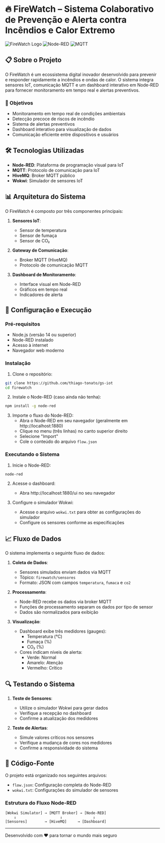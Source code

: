# 🔥 FireWatch – Sistema Colaborativo de Prevenção e Alerta contra Incêndios e Calor Extremo

![FireWatch Logo](https://img.shields.io/badge/FireWatch-Sistema%20de%20Prevenção-red)
![Node-RED](https://img.shields.io/badge/Node--RED-v3.0.0-blue)
![MQTT](https://img.shields.io/badge/MQTT-v3.1.1-green)

## 📋 Sobre o Projeto

O FireWatch é um ecossistema digital inovador desenvolvido para prevenir e responder rapidamente a incêndios e ondas de calor. O sistema integra sensores IoT, comunicação MQTT e um dashboard interativo em Node-RED para fornecer monitoramento em tempo real e alertas preventivos.

### 🎯 Objetivos

- Monitoramento em tempo real de condições ambientais
- Detecção precoce de riscos de incêndio
- Sistema de alertas preventivos
- Dashboard interativo para visualização de dados
- Comunicação eficiente entre dispositivos e usuários

## 🛠️ Tecnologias Utilizadas

- **Node-RED**: Plataforma de programação visual para IoT
- **MQTT**: Protocolo de comunicação para IoT
- **HiveMQ**: Broker MQTT público
- **Wokwi**: Simulador de sensores IoT

## 📊 Arquitetura do Sistema

O FireWatch é composto por três componentes principais:

1. **Sensores IoT**:

   - Sensor de temperatura
   - Sensor de fumaça
   - Sensor de CO₂

2. **Gateway de Comunicação**:

   - Broker MQTT (HiveMQ)
   - Protocolo de comunicação MQTT

3. **Dashboard de Monitoramento**:
   - Interface visual em Node-RED
   - Gráficos em tempo real
   - Indicadores de alerta

## 🚀 Configuração e Execução

### Pré-requisitos

- Node.js (versão 14 ou superior)
- Node-RED instalado
- Acesso à internet
- Navegador web moderno

### Instalação

1. Clone o repositório:

```bash
git clone https://github.com/thiago-tonato/gs-iot
cd firewatch
```

2. Instale o Node-RED (caso ainda não tenha):

```bash
npm install -g node-red
```

3. Importe o fluxo do Node-RED:
   - Abra o Node-RED em seu navegador (geralmente em http://localhost:1880)
   - Clique no menu (três linhas) no canto superior direito
   - Selecione "Import"
   - Cole o conteúdo do arquivo `flow.json`

### Executando o Sistema

1. Inicie o Node-RED:

```bash
node-red
```

2. Acesse o dashboard:

   - Abra http://localhost:1880/ui no seu navegador

3. Configure o simulador Wokwi:
   - Acesse o arquivo `wokwi.txt` para obter as configurações do simulador
   - Configure os sensores conforme as especificações

## 📈 Fluxo de Dados

O sistema implementa o seguinte fluxo de dados:

1. **Coleta de Dados**:

   - Sensores simulados enviam dados via MQTT
   - Tópico: `firewatch/sensores`
   - Formato: JSON com campos `temperatura`, `fumaca` e `co2`

2. **Processamento**:

   - Node-RED recebe os dados via broker MQTT
   - Funções de processamento separam os dados por tipo de sensor
   - Dados são normalizados para exibição

3. **Visualização**:
   - Dashboard exibe três medidores (gauges):
     - Temperatura (°C)
     - Fumaça (%)
     - CO₂ (%)
   - Cores indicam níveis de alerta:
     - Verde: Normal
     - Amarelo: Atenção
     - Vermelho: Crítico

## 🔍 Testando o Sistema

1. **Teste de Sensores**:

   - Utilize o simulador Wokwi para gerar dados
   - Verifique a recepção no dashboard
   - Confirme a atualização dos medidores

2. **Teste de Alertas**:
   - Simule valores críticos nos sensores
   - Verifique a mudança de cores nos medidores
   - Confirme a responsividade do sistema

## 📝 Código-Fonte

O projeto está organizado nos seguintes arquivos:

- `flow.json`: Configuração completa do Node-RED
- `wokwi.txt`: Configurações do simulador de sensores

### Estrutura do Fluxo Node-RED

```
[Wokwi Simulator] → [MQTT Broker] → [Node-RED]
    ↓                    ↓              ↓
[Sensores]        → [HiveMQ]     → [Dashboard]
```

---

Desenvolvido com ❤️ para tornar o mundo mais seguro
